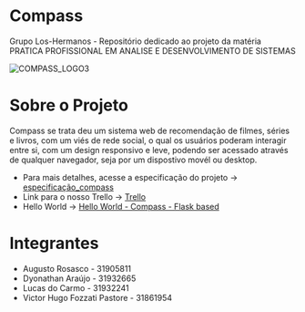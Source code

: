 # Compass
Grupo Los-Hermanos - Repositório dedicado ao projeto da matéria PRATICA PROFISSIONAL EM ANALISE E DESENVOLVIMENTO DE SISTEMAS 

![COMPASS_LOGO3](https://user-images.githubusercontent.com/52939868/113489952-8cec3a00-949d-11eb-9d07-fa6c59c39d8f.png)

# Sobre o Projeto
Compass se trata deu um sistema web de recomendação de filmes, séries e livros, com um viés de rede social, o qual os 
usuários poderam interagir entre si, com um design responsivo e leve, podendo ser acessado através de qualquer navegador, seja por um dispostivo movél ou desktop. 

- Para mais detalhes, acesse a especificação do projeto -> [especificação_compass](https://github.com/dyolnegao/los-hermanos/blob/main/especificacao_compass.md)
- Link para o nosso Trello -> [Trello](https://trello.com/b/1RqylFYk/compass-sistema-web-los-hermanos)
- Hello World -> [Hello World - Compass - Flask based](https://agile-refuge-63480.herokuapp.com/)


# Integrantes 

- Augusto Rosasco - 31905811 
- Dyonathan Araújo - 31932665
- Lucas do Carmo - 31932241
- Victor Hugo Fozzati Pastore - 31861954

